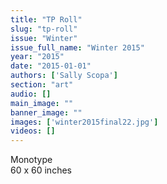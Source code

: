 ```yaml
---
title: "TP Roll"
slug: "tp-roll"
issue: "Winter"
issue_full_name: "Winter 2015"
year: "2015"
date: "2015-01-01"
authors: ['Sally Scopa']
section: "art"
audio: []
main_image: ""
banner_image: ""
images: ['winter2015final22.jpg']
videos: []
---
```

  
Monotype  
60 x 60 inches 

